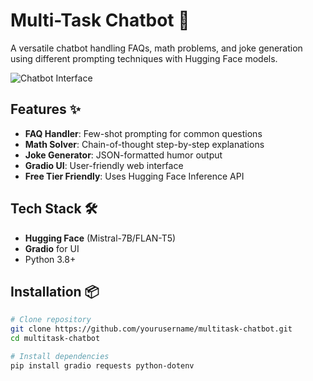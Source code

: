 # Multi-Task Chatbot 🤖

A versatile chatbot handling FAQs, math problems, and joke generation using different prompting techniques with Hugging Face models.

![Chatbot Interface](./screenshot.png)

## Features ✨

- **FAQ Handler**: Few-shot prompting for common questions
- **Math Solver**: Chain-of-thought step-by-step explanations
- **Joke Generator**: JSON-formatted humor output
- **Gradio UI**: User-friendly web interface
- **Free Tier Friendly**: Uses Hugging Face Inference API

## Tech Stack 🛠️

- **Hugging Face** (Mistral-7B/FLAN-T5)
- **Gradio** for UI
- Python 3.8+

## Installation 📦

```bash
# Clone repository
git clone https://github.com/yourusername/multitask-chatbot.git
cd multitask-chatbot

# Install dependencies
pip install gradio requests python-dotenv
